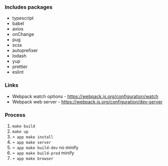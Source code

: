 ### Includes packages

- typescript
- babel
- axios
- onChange
- pug
- scss
- autoprefixer
- lodash
- yup
- prettier
- eslint

### Links
- Webpack watch options - https://webpack.js.org/configuration/watch
- Webpack web server - https://webpack.js.org/configuration/dev-server

### Process 
1. `make build`
2. `make up`
3. `➜ app make install`
4. `➜ app make server`
5. `➜ app make build-dev` no minify
6. `➜ app make build-prod` minify
7. `➜ app make browser`

